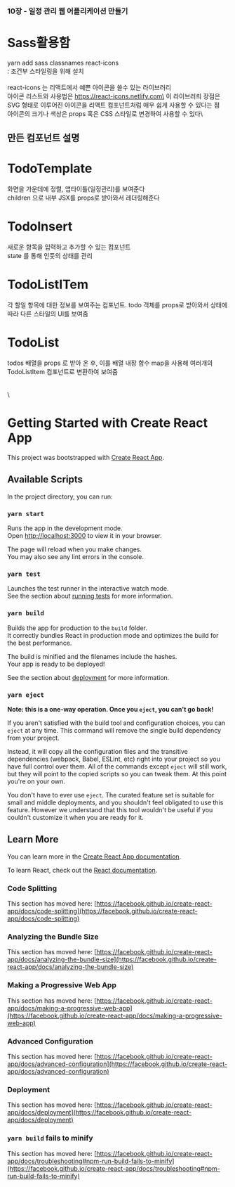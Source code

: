 ### 10장 - 일정 관리 웹 어플리케이션 만들기

# Sass활용함

yarn add sass classnames react-icons\
: 조건부 스타일링을 위해 설치\
\
react-icons 는 리액트에서 예쁜 아이콘을 쓸수 있는 라이브러리\
아이콘 리스트와 사용법은 https://react-icons.netlify.com\
이 라이브러릐 장점은 SVG 형태로 이루어진 아이콘을 리액트 컴포넌트처럼 매우 쉽게 사용할 수 있다는 점\
아이콘의 크기나 색상은 props 혹은 CSS 스타일로 변경하여 사용할 수 있다\

## 만든 컴포넌트 설명

# TodoTemplate

화면을 가운데에 정렬, 앱타이틀(일정관리)를 보여준다\
children 으로 내부 JSX를 props로 받아와서 레더링해준다

# TodoInsert

새로운 항목을 입력하고 추가할 수 있는 컴포넌트\
state 를 통해 인풋의 상태를 관리

# TodoListITem

각 할일 항목에 대한 정보를 보여주는 컴포넌트. todo 객체를 props로 받아와서 상태에 따라 다른 스타일의 UI를 보여줌

# TodoList

todos 배열을 props 로 받아 온 후, 이를 배열 내장 함수 map을 사용해 여러개의 TodoListItem 컴포넌트로 변환하여 보여줌
\
\
\
\

# Getting Started with Create React App

This project was bootstrapped with [Create React App](https://github.com/facebook/create-react-app).

## Available Scripts

In the project directory, you can run:

### `yarn start`

Runs the app in the development mode.\
Open [http://localhost:3000](http://localhost:3000) to view it in your browser.

The page will reload when you make changes.\
You may also see any lint errors in the console.

### `yarn test`

Launches the test runner in the interactive watch mode.\
See the section about [running tests](https://facebook.github.io/create-react-app/docs/running-tests) for more information.

### `yarn build`

Builds the app for production to the `build` folder.\
It correctly bundles React in production mode and optimizes the build for the best performance.

The build is minified and the filenames include the hashes.\
Your app is ready to be deployed!

See the section about [deployment](https://facebook.github.io/create-react-app/docs/deployment) for more information.

### `yarn eject`

**Note: this is a one-way operation. Once you `eject`, you can't go back!**

If you aren't satisfied with the build tool and configuration choices, you can `eject` at any time. This command will remove the single build dependency from your project.

Instead, it will copy all the configuration files and the transitive dependencies (webpack, Babel, ESLint, etc) right into your project so you have full control over them. All of the commands except `eject` will still work, but they will point to the copied scripts so you can tweak them. At this point you're on your own.

You don't have to ever use `eject`. The curated feature set is suitable for small and middle deployments, and you shouldn't feel obligated to use this feature. However we understand that this tool wouldn't be useful if you couldn't customize it when you are ready for it.

## Learn More

You can learn more in the [Create React App documentation](https://facebook.github.io/create-react-app/docs/getting-started).

To learn React, check out the [React documentation](https://reactjs.org/).

### Code Splitting

This section has moved here: [https://facebook.github.io/create-react-app/docs/code-splitting](https://facebook.github.io/create-react-app/docs/code-splitting)

### Analyzing the Bundle Size

This section has moved here: [https://facebook.github.io/create-react-app/docs/analyzing-the-bundle-size](https://facebook.github.io/create-react-app/docs/analyzing-the-bundle-size)

### Making a Progressive Web App

This section has moved here: [https://facebook.github.io/create-react-app/docs/making-a-progressive-web-app](https://facebook.github.io/create-react-app/docs/making-a-progressive-web-app)

### Advanced Configuration

This section has moved here: [https://facebook.github.io/create-react-app/docs/advanced-configuration](https://facebook.github.io/create-react-app/docs/advanced-configuration)

### Deployment

This section has moved here: [https://facebook.github.io/create-react-app/docs/deployment](https://facebook.github.io/create-react-app/docs/deployment)

### `yarn build` fails to minify

This section has moved here: [https://facebook.github.io/create-react-app/docs/troubleshooting#npm-run-build-fails-to-minify](https://facebook.github.io/create-react-app/docs/troubleshooting#npm-run-build-fails-to-minify)
